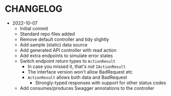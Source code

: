 # CHANGELOG

- 2022-10-07
  - Initial commit
  - Standard repo files added
  - Remove default controller and tidy slightly
  - Add sample (static) data source
  - Add generated API controller with read action
  - Add extra endpoints to simulate error states
  - Switch endpoint return types to `ActionResult`
    - In case you missed it, that's *not* `IActionResult`
    - The interface version won't allow BadRequest etc
    - `ActionResult` allows both data and BadRequest
      - Strongly-typed responses with support for other status codes
  - Add consumes/produces Swagger annotations to the controller
